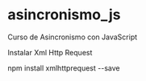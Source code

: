 # asincronismo_js
Curso de Asincronismo con JavaScript

Instalar Xml Http Request

npm install xmlhttprequest --save

